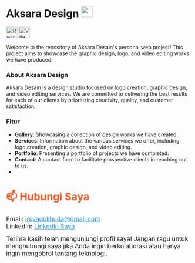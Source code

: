 # Aksara Design <img src="project_aksara_web\projectaksara\src\assets\img\readmelogo.png" width="30" height="30" alt="readmelogo.png" /> <br>
<img src="https://cdn.jsdelivr.net/gh/devicons/devicon/icons/react/react-original.svg" width="30" height="30" alt="React" /> <img src="https://vitejs.dev/logo.svg" width="30" height="30" alt="Vite" />

Welcome to the repository of Aksara Desain's personal web project! This project aims to showcase the graphic design, logo, and video editing works we have produced.

### About Aksara Design

Aksara Desain is a design studio focused on logo creation, graphic design, and video editing services. We are committed to delivering the best results for each of our clients by prioritizing creativity, quality, and customer satisfaction.

### Fitur
- **Gallery**: Showcasing a collection of design works we have created.
- **Services**: Information about the various services we offer, including logo creation, graphic design, and video editing.
- **Portfolio**: Presenting a portfolio of projects we have completed.
- **Contact**: A contact form to facilitate prospective clients in reaching out to us.
- 
<div>
<h2 style="font-size: 2em; color: #FF5722;">📫 Hubungi Saya</h2>
  <ul style="list-style-type: none; padding: 0;">
    <li style="font-size: 1.2em;">Email: <a href="mailto:irsyadullhuda@gmail.com" style="color: #2196F3;">irsyadullhuda@gmail.com</a></li>
    <li style="font-size: 1.2em;">LinkedIn: <a href="https://www.linkedin.com/in/irsyadul-huda" style="color: #2196F3;">LinkedIn Saya</a></li>
  </ul>

  <p style="font-size: 1.2em; max-width: 600px; margin: auto;">Terima kasih telah mengunjungi profil saya! Jangan ragu untuk menghubungi saya jika Anda ingin berkolaborasi atau hanya ingin mengobrol tentang teknologi.</p>
</div>
